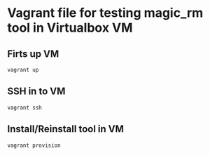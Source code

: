 # Vagrant file for testing magic_rm tool  in Virtualbox VM #
## Firts up VM ##
```
vagrant up
```
## SSH in to VM ##
```
vagrant ssh 
```  
## Install/Reinstall tool in VM ##
```
vagrant provision
```
